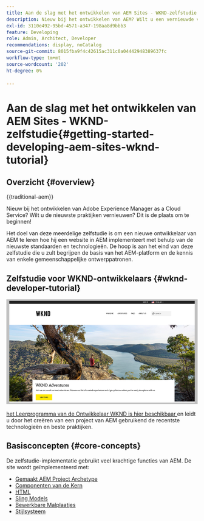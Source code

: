 ```yaml
---
title: Aan de slag met het ontwikkelen van AEM Sites - WKND-zelfstudie
description: Nieuw bij het ontwikkelen van AEM? Wilt u een vernieuwde versie van de beste praktijken? Dit is de plaats om te beginnen! Het doel van deze meerdelige zelfstudie is om een nieuwe ontwikkelaar van AEM te leren hoe hij een website in AEM implementeert met behulp van de nieuwste standaarden en technologieën.
exl-id: 3110e492-95bd-4571-a347-198aa8d9bbb3
feature: Developing
role: Admin, Architect, Developer
recommendations: display, noCatalog
source-git-commit: 8015fba9f4c42615ac311c0a04442948389637fc
workflow-type: tm+mt
source-wordcount: '202'
ht-degree: 0%

---
```



# Aan de slag met het ontwikkelen van AEM Sites - WKND-zelfstudie{#getting-started-developing-aem-sites-wknd-tutorial}

## Overzicht {#overview}

{{traditional-aem}}

Nieuw bij het ontwikkelen van Adobe Experience Manager as a Cloud Service? Wilt u de nieuwste praktijken vernieuwen? Dit is de plaats om te beginnen!

Het doel van deze meerdelige zelfstudie is om een nieuwe ontwikkelaar van AEM te leren hoe hij een website in AEM implementeert met behulp van de nieuwste standaarden en technologieën. De hoop is aan het eind van deze zelfstudie die u zult begrijpen de basis van het AEM-platform en de kennis van enkele gemeenschappelijke ontwerppatronen.

## Zelfstudie voor WKND-ontwikkelaars {#wknd-developer-tutorial}

![ WKND ](assets/wknd-tutorial-homepage.png)

[ het Leerprogramma van de Ontwikkelaar WKND is hier beschikbaar ](https://experienceleague.adobe.com/docs/experience-manager-learn/getting-started-wknd-tutorial-develop/overview.html) en leidt u door het creëren van een project van AEM gebruikend de recentste technologieën en beste praktijken.

## Basisconcepten {#core-concepts}

De zelfstudie-implementatie gebruikt veel krachtige functies van AEM. De site wordt geïmplementeerd met:

* [ Gemaakt AEM Project Archetype ](https://experienceleague.adobe.com/docs/experience-manager-core-components/using/developing/archetype/overview.html)
* [ Componenten van de Kern ](https://experienceleague.adobe.com/docs/experience-manager-core-components/using/introduction.html)
* [ HTML ](https://experienceleague.adobe.com/docs/experience-manager-htl/using/getting-started/getting-started.html)
* [ Sling Models ](https://sling.apache.org/documentation/bundles/models.html)
* [ Bewerkbare Malplaatjes ](https://experienceleague.adobe.com/docs/experience-manager-learn/sites/page-authoring/template-editor-feature-video-use.html)
* [Stijlsysteem](https://experienceleague.adobe.com/docs/experience-manager-learn/sites/page-authoring/style-system-feature-video-use.html)
